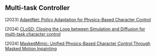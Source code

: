 ## Multi-task Controller

[2023] [AdaptNet: Policy Adaptation for Physics-Based Character Control](https://arxiv.org/abs/2310.00239)

[2024] [CLoSD: Closing the Loop between Simulation and Diffusion for multi-task character control](https://arxiv.org/abs/2410.03441)

[2024] [MaskedMimic: Unified Physics-Based Character Control Through Masked Motion Inpainting](https://arxiv.org/abs/2409.14393)

